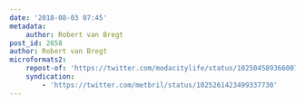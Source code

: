```yaml
---
date: '2018-08-03 07:45'
metadata:
    author: Robert van Bregt
post_id: 2658
author: Robert van Bregt
microformats2:
    repost-of: 'https://twitter.com/modacitylife/status/1025045893660078080'
    syndication:
        - 'https://twitter.com/metbril/status/1025261423499337730'
---
```

